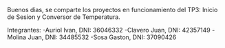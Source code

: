 Buenos dias, se comparte los proyectos en funcionamiento del TP3: Inicio de Sesion y Conversor de Temperatura.

Integrantes: 
  -Auriol Ivan, DNI: 36046332
  -Clavero Juan, DNI: 42357149
  -Molina Juan, DNI: 34485532
  -Sosa Gaston, DNI: 37090426
